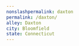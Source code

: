 ```yaml
---
﻿nonslashpermalink: daxton
permalink: /daxton/
alley: Daxton
city: Bloomfield
state: Connecticut
---
```

